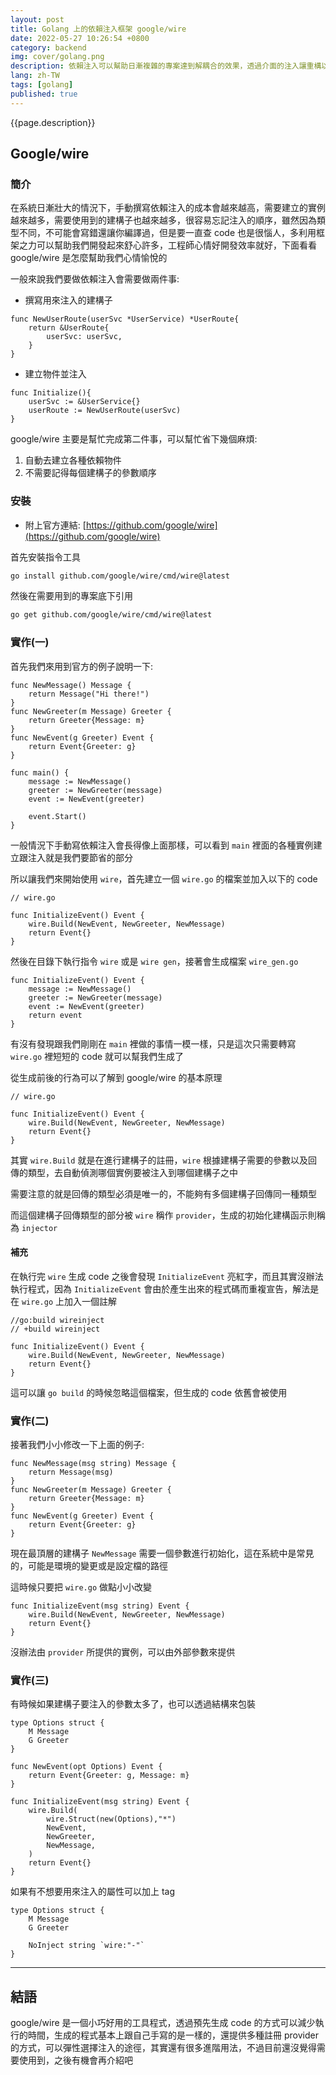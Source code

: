 ```yaml
---
layout: post
title: Golang 上的依賴注入框架 google/wire
date: 2022-05-27 10:26:54 +0800
category: backend
img: cover/golang.png
description: 依賴注入可以幫助日漸複雜的專案達到解耦合的效果，透過介面的注入讓重構以及測試可以更好進行，但要自己手動撰寫依賴注入十分費工，而且程式碼注定不會太好看，這時候就讓我們來利用一下框架之力，Wire 是 Google 開源的一個依賴注入的框架，透過事先生成程式碼的方式來幫助開發者進行依賴注入，簡單說就是幫你把要手動寫的部分自動生成
lang: zh-TW
tags: [golang]
published: true
---
```


{{page.description}}


## Google/wire

### 簡介

在系統日漸壯大的情況下，手動撰寫依賴注入的成本會越來越高，需要建立的實例越來越多，需要使用到的建構子也越來越多，很容易忘記注入的順序，雖然因為類型不同，不可能會寫錯還讓你編譯過，但是要一直查 code 也是很惱人，多利用框架之力可以幫助我們開發起來舒心許多，工程師心情好開發效率就好，下面看看 google/wire 是怎麼幫助我們心情愉悅的

一般來說我們要做依賴注入會需要做兩件事:

+ 撰寫用來注入的建構子

```golang
func NewUserRoute(userSvc *UserService) *UserRoute{
    return &UserRoute{
        userSvc: userSvc,
    }
}
```

+ 建立物件並注入

```golang
func Initialize(){
    userSvc := &UserService{}
    userRoute := NewUserRoute(userSvc)
}
```

google/wire 主要是幫忙完成第二件事，可以幫忙省下幾個麻煩:
1. 自動去建立各種依賴物件
2. 不需要記得每個建構子的參數順序


### 安裝
+ 附上官方連結: [https://github.com/google/wire](https://github.com/google/wire)

首先安裝指令工具

```bash
go install github.com/google/wire/cmd/wire@latest
```

然後在需要用到的專案底下引用

```bash
go get github.com/google/wire/cmd/wire@latest
```

### 實作(一)

首先我們來用到官方的例子說明一下:

```golang
func NewMessage() Message {
    return Message("Hi there!")
}
func NewGreeter(m Message) Greeter {
    return Greeter{Message: m}
}
func NewEvent(g Greeter) Event {
    return Event{Greeter: g}
}

func main() {
    message := NewMessage()
    greeter := NewGreeter(message)
    event := NewEvent(greeter)

    event.Start()
}
```

一般情況下手動寫依賴注入會長得像上面那樣，可以看到 `main` 裡面的各種實例建立跟注入就是我們要節省的部分

所以讓我們來開始使用 `wire`，首先建立一個 `wire.go` 的檔案並加入以下的 code

```golang
// wire.go

func InitializeEvent() Event {
    wire.Build(NewEvent, NewGreeter, NewMessage)
    return Event{}
}
```

然後在目錄下執行指令 `wire` 或是 `wire gen`，接著會生成檔案 `wire_gen.go`

```golang
func InitializeEvent() Event {
    message := NewMessage()
    greeter := NewGreeter(message)
    event := NewEvent(greeter)
    return event
}
```

有沒有發現跟我們剛剛在 `main` 裡做的事情一模一樣，只是這次只需要轉寫 `wire.go` 裡短短的 code 就可以幫我們生成了

從生成前後的行為可以了解到 google/wire 的基本原理

```golang
// wire.go

func InitializeEvent() Event {
    wire.Build(NewEvent, NewGreeter, NewMessage)
    return Event{}
}
```

其實 `wire.Build` 就是在進行建構子的註冊，`wire` 根據建構子需要的參數以及回傳的類型，去自動偵測哪個實例要被注入到哪個建構子之中

需要注意的就是回傳的類型必須是唯一的，不能夠有多個建構子回傳同一種類型

而這個建構子回傳類型的部分被 `wire` 稱作 `provider`，生成的初始化建構函示則稱為 `injector`

#### 補充

在執行完 `wire` 生成 code 之後會發現 `InitializeEvent` 亮紅字，而且其實沒辦法執行程式，因為 `InitializeEvent` 會由於產生出來的程式碼而重複宣告，解法是在 `wire.go` 上加入一個註解

```golang
//go:build wireinject
// +build wireinject

func InitializeEvent() Event {
    wire.Build(NewEvent, NewGreeter, NewMessage)
    return Event{}
}
```

這可以讓 `go build` 的時候忽略這個檔案，但生成的 code 依舊會被使用

### 實作(二)

接著我們小小修改一下上面的例子:

```golang
func NewMessage(msg string) Message {
    return Message(msg)
}
func NewGreeter(m Message) Greeter {
    return Greeter{Message: m}
}
func NewEvent(g Greeter) Event {
    return Event{Greeter: g}
}
```

現在最頂層的建構子 `NewMessage` 需要一個參數進行初始化，這在系統中是常見的，可能是環境的變更或是設定檔的路徑

這時候只要把 `wire.go` 做點小小改變

```golang
func InitializeEvent(msg string) Event {
    wire.Build(NewEvent, NewGreeter, NewMessage)
    return Event{}
}
```

沒辦法由 `provider` 所提供的實例，可以由外部參數來提供

### 實作(三)

有時候如果建構子要注入的參數太多了，也可以透過結構來包裝

```golang
type Options struct {
    M Message
    G Greeter
}

func NewEvent(opt Options) Event {
    return Event{Greeter: g, Message: m}
}

func InitializeEvent(msg string) Event {
    wire.Build(
        wire.Struct(new(Options),"*")
        NewEvent,
        NewGreeter,
        NewMessage,
    )
    return Event{}
}
```

如果有不想要用來注入的屬性可以加上 tag

```golang
type Options struct {
    M Message
    G Greeter

    NoInject string `wire:"-"`
}
```

---

## 結語

google/wire 是一個小巧好用的工具程式，透過預先生成 code 的方式可以減少執行的時間，生成的程式基本上跟自己手寫的是一樣的，還提供多種註冊 provider 的方式，可以彈性選擇注入的途徑，其實還有很多進階用法，不過目前還沒覺得需要使用到，之後有機會再介紹吧